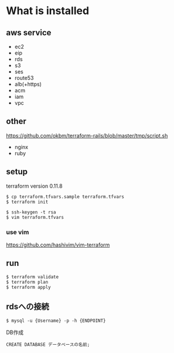 
# What is installed

## aws service

- ec2
- eip
- rds
- s3
- ses
- route53
- alb(+https)
- acm
- iam
- vpc

## other

https://github.com/okbm/terraform-rails/blob/master/tmp/script.sh

- nginx
- ruby

## setup

terraform version 0.11.8

```
$ cp terraform.tfvars.sample terraform.tfvars
$ terraform init

$ ssh-keygen -t rsa
$ vim terraform.tfvars
```

### use vim
https://github.com/hashivim/vim-terraform

## run

```
$ terraform validate
$ terraform plan
$ terraform apply
```


## rdsへの接続

```
$ mysql -u {Username} -p -h {ENDPOINT}
```

DB作成

```
CREATE DATABASE データベースの名前;
```